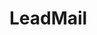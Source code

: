 # LeadMail
<!-- Failed to upload "localhost_5000 and 3 more pages - Personal - Microsoft​ Edge 2025-03-25 22-16-40.mp4" -->
